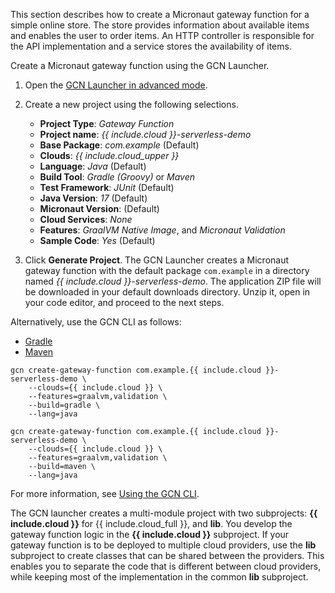 This section describes how to create a Micronaut gateway function for a simple online store. The store provides information about available items and enables the user to order items. An HTTP controller is responsible for the API implementation and a service stores the availability of items.

Create a Micronaut gateway function using the GCN Launcher.

1. Open the [GCN Launcher in advanced mode](/gcn/launcher/?advanced=true).

2. Create a new project using the following selections.
    * **Project Type**: _Gateway Function_
    * **Project name**: _{{ include.cloud }}-serverless-demo_
    * **Base Package**: _com.example_ (Default)
    * **Clouds**: _{{ include.cloud_upper }}_
    * **Language**: _Java_ (Default)
    * **Build Tool**: _Gradle (Groovy)_ or _Maven_
    * **Test Framework**: _JUnit_ (Default)
    * **Java Version**: _17_ (Default)
    * **Micronaut Version**: (Default)
    * **Cloud Services**: _None_
    * **Features**: _GraalVM Native Image_, and _Micronaut Validation_
    * **Sample Code**: _Yes_ (Default)
   
3. Click **Generate Project**. The GCN Launcher creates a Micronaut gateway function with the default package `com.example` in a directory named _{{ include.cloud }}-serverless-demo_. The application ZIP file will be downloaded in your default downloads directory. Unzip it, open in your code editor, and proceed to the next steps.

Alternatively, use the GCN CLI as follows:

<div id="tabs-doc2">
  <ul>
    <li class="tabs-gradle"><a href="#gradle">Gradle</a></li>
    <li class="tabs-maven"><a href="#maven">Maven</a></li>
  </ul>
  <div id="gradle">
    <pre><code class="language-bash">gcn create-gateway-function com.example.{{ include.cloud }}-serverless-demo \
    --clouds={{ include.cloud }} \
    --features=graalvm,validation \
    --build=gradle \
    --lang=java</code></pre>
  </div>
  <div id="maven">
    <pre><code class="language-bash">gcn create-gateway-function com.example.{{ include.cloud }}-serverless-demo \
    --clouds={{ include.cloud }} \
    --features=graalvm,validation \
    --build=maven \
    --lang=java</code></pre>
  </div>
</div>

For more information, see [Using the GCN CLI](/gcn/get-started/using-gcn-cli/).

The GCN launcher creates a multi-module project with two subprojects: **{{ include.cloud }}** for {{ include.cloud_full }}, and **lib**.
You develop the gateway function logic in the **{{ include.cloud }}** subproject. If your gateway function is to be deployed to multiple cloud providers, use the **lib** subproject to create classes that can be shared between the providers. This enables you to separate the code that is different between cloud providers, while keeping most of the implementation in the common **lib** subproject.